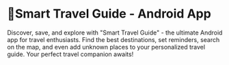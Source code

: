 # 📱Smart Travel Guide - Android App
Discover, save, and explore with "Smart Travel Guide" - the ultimate Android app for travel enthusiasts. Find the best destinations, set reminders, search on the map, and even add unknown places to your personalized travel guide. Your perfect travel companion awaits!

